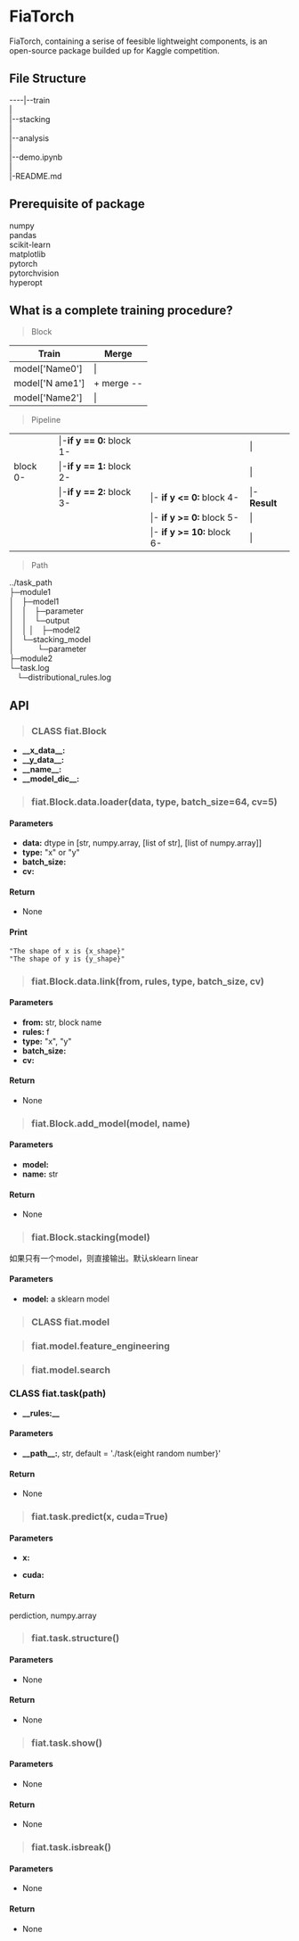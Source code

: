 # FiaTorch

FiaTorch, containing a serise of feesible lightweight components, is an open-source package builded up for Kaggle competition. 

## File Structure

----|--train  
    |  
    |--stacking  
    |  
    |--analysis  
    |  
    |--demo.ipynb  
    |  
    |-README.md  

## Prerequisite of package

numpy  
pandas  
scikit-learn  
matplotlib  
pytorch  
pytorchvision  
hyperopt  

## What is a complete training procedure?

> Block  

|Train         |Merge     |
|--------------|----------|
|model['Name0']|\|        |
|model['N ame1']|+ merge --|
|model['Name2']|\|        |

> Pipeline

|||||
|:-------|:-------------------------|:---------------------------|-------------|
|        |\|-**if y == 0:** block 1-|                            |\|           |
|block 0-|\|-**if y == 1:** block 2-|                            |\|           |
|        |\|-**if y == 2:** block 3-|\|- **if y <= 0:** block 4- |\|-**Result**|
|        |                          |\|- **if y >= 0:** block 5- |\|           |
|        |                          |\|- **if y >= 10:** block 6-|\|           |

> Path

..\/task_path  
├─module1  
│&emsp;├─model1  
│&emsp;│&emsp;├─parameter  
│&emsp;│&emsp;└─output  
│&emsp;│
│&emsp;├─model2  
│&emsp;└─stacking_model  
│&emsp;&emsp;&emsp;└─parameter  
├─module2  
└─task.log  
&emsp;└─distributional_rules.log  

## API

>### **CLASS** fiat.Block  

+ **\_\_x_data\_\_:**
+ **\_\_y_data\_\_:**
+ **\_\_name\_\_:**
+ **\_\_model_dic\_\_:**

>### fiat.Block.data.loader(data, type, batch_size=64, cv=5)  

#### Parameters  

+ **data:** dtype in [str, numpy.array, [list of str], [list of numpy.array]]
+ **type:** "x" or "y"
+ **batch_size:**
+ **cv:**

#### Return

+ None

#### Print

```console
"The shape of x is {x_shape}"  
"The shape of y is {y_shape}"
```

>### fiat.Block.data.link(from, rules, type, batch_size, cv)

#### Parameters  

+ **from:** str, block name
+ **rules:** f
+ **type:** "x", "y"
+ **batch_size:**
+ **cv:**

#### Return

+ None

>### fiat.Block.add_model(model, name)  

#### Parameters

+ **model:**  
+ **name:** str

#### Return

+ None

>### fiat.Block.stacking(model)

如果只有一个model，则直接输出。默认sklearn linear

#### Parameters

+ **model:** a sklearn model

>### **CLASS** fiat.model  

>### fiat.model.feature_engineering  

>### fiat.model.search  

### **CLASS** fiat.task(path)

+ **\_\_rules:\_\_**

#### Parameters  

+ **\_\_path\_\_:**, str, default = './task{eight random number}'  

#### Return  

+ None

>### fiat.task.predict(x, cuda=True)  

#### Parameters

+ **x:** 

+ **cuda:** 

#### Return

perdiction, numpy.array

>### fiat.task.structure()  

#### Parameters

+ None

#### Return

+ None

>### fiat.task.show()  

#### Parameters

+ None

#### Return

+ None

>### fiat.task.isbreak()

#### Parameters

+ None

#### Return

+ None